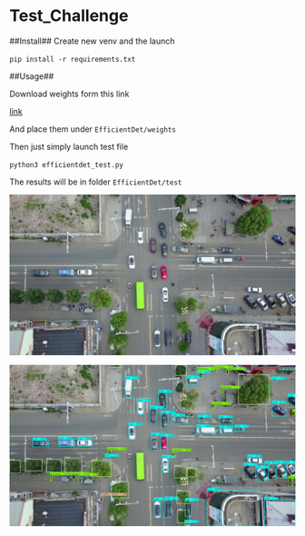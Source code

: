 # Test_Challenge

##Install##
Create new venv and the launch 

`pip install -r requirements.txt`

##Usage##

Download weights form this link 

[link](https://github.com/zylo117/Yet-Another-Efficient-Pytorch/releases/download/1.2/efficientdet-d8.pth)

And place them under `EfficientDet/weights`

Then just simply launch test file

`python3 efficientdet_test.py`

The results will be in folder `EfficientDet/test`

![Orig](https://github.com/RivkinMikhail/Tech_Challenge/blob/main/image.jpg)

![Detections](https://github.com/RivkinMikhail/Tech_Challenge/blob/main/EfficientDet/test/img_inferred_d8_this_repo_0.jpg)
